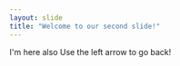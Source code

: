 ```yaml
---
layout: slide
title: "Welcome to our second slide!"
---
```

I'm here also
Use the left arrow to go back!
